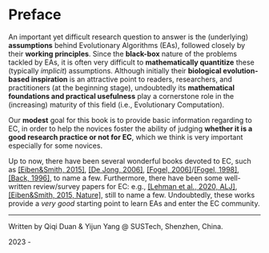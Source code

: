 # Preface

An important yet difficult research question to answer is the (underlying) **assumptions** behind Evolutionary Algorithms (EAs), followed closely by their **working principles**. Since the **black-box** nature of the problems tackled by EAs, it is often very difficult to **mathematically quantitize** these (typically *implicit*) assumptions. Although initially their **biological evolution-based inspiration** is an attractive point to readers, researchers, and practitioners (at the beginning stage), undoubtedly its **mathematical foundations and practical usefulness** play a cornerstone role in the (increasing) maturity of this field (i.e., Evolutionary Computation).

Our **modest** goal for this book is to provide basic information regarding to EC, in order to help the novices foster the ability of judging **whether it is a good research practice or not for EC**, which we think is very important especially for some novices.

Up to now, there have been several wonderful books devoted to EC, such as [[Eiben&Smith, 2015]](https://link.springer.com/book/10.1007/978-3-662-44874-8), [[De Jong, 2006]](https://ieeexplore.ieee.org/book/6267245), [[Fogel, 2006]](https://ieeexplore.ieee.org/book/5237910)/[[Fogel, 1998]](https://ieeexplore.ieee.org/book/5263042), [[Back, 1996]](https://academic.oup.com/book/40791), to name a few. Furthermore, there have been some well-written review/survey papers for EC: e.g., [[Lehman et al., 2020, ALJ]](https://direct.mit.edu/artl/article/26/2/274/93255/The-Surprising-Creativity-of-Digital-Evolution-A), [[Eiben&Smith, 2015, Nature]](https://www.nature.com/articles/nature14544), still to name a few. Undoubtedly, these works provide a *very good* starting point to learn EAs and enter the EC community.

******* *** *******
Written by Qiqi Duan & Yijun Yang @ SUSTech, Shenzhen, China.

2023 -
